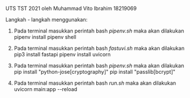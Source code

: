UTS TST 2021 oleh Muhammad Vito Ibrahim 18219069

Langkah - langkah menggunakan:
1. Pada terminal masukkan perintah bash *pipenv.sh* maka akan dilakukan 
pipenv install
pipenv shell

2. Pada terminal masukkan perintah bash *fastuvi.sh* maka akan dilakukan 
pip3 install fastapi
pipenv install uvicorn

3. Pada terminal masukkan perintah bash *pipenv.sh* maka akan dilakukan 
pip install "python-jose[cryptography]"
pip install "passlib[bcrypt]"

4. Pada terminal masukkan perintah bash *run.sh* maka akan dilakukan 
uvicorn main:app --reload